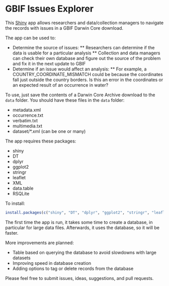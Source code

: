 # GBIF Issues Explorer

This [Shiny](https://shiny.rstudio.com/) app allows researchers and data/collection managers to navigate the records with issues in a GBIF Darwin Core download.

The app can be used to:

 * Determine the source of issues:
   ** Researchers can determine if the data is usable for a particular analysis
   ** Collection and data managers can check their own database and figure out the source of the problem and fix it in the next update to GBIF
 * Determine if an issue would affect an analysis:
   ** For example, a COUNTRY_COORDINATE_MISMATCH could be because the coordinates fall just outside the country borders. Is this an error in the coordinates or an expected result of an occurrence in water?

To use, just save the contents of a Darwin Core Archive download to the `data` folder. You should have these files in the `data` folder:

 * metadata.xml
 * occurrence.txt
 * verbatim.txt
 * multimedia.txt
 * dataset/*.xml (can be one or many)

The app requires these packages:

 * shiny
 * DT
 * dplyr
 * ggplot2
 * stringr
 * leaflet
 * XML
 * data.table
 * RSQLite

To install:

```R
install.packages(c("shiny", "DT", "dplyr", "ggplot2", "stringr", "leaflet", "XML", "data.table", "RSQLite"))
```

The first time the app is run, it takes some time to create a database, in particular for large data files. Afterwards, it uses the database, so it will be faster. 

More improvements are planned:

 * Table based on querying the database to avoid slowdowns with large datasets
 * Improving speed in database creation
 * Adding options to tag or delete records from the database

Please feel free to submit issues, ideas, suggestions, and pull requests. 